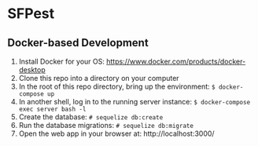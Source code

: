 # SFPest

## Docker-based Development

1) Install Docker for your OS: https://www.docker.com/products/docker-desktop
2) Clone this repo into a directory on your computer
3) In the root of this repo directory, bring up the environment: ```$ docker-compose up```
4) In another shell, log in to the running server instance: ```$ docker-compose exec server bash -l```
5) Create the database: ```# sequelize db:create```
6) Run the database migrations: ```# sequelize db:migrate```
7) Open the web app in your browser at: http://localhost:3000/
